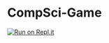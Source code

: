 # CompSci-Game
[![Run on Repl.it](https://repl.it/badge/github/Joshuavh47/CompSci-Game)](https://repl.it/github/Joshuavh47/CompSci-Game)